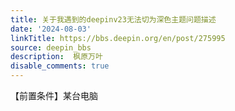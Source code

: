```yaml
---
title: 关于我遇到的deepinv23无法切为深色主题问题描述
date: '2024-08-03'
linkTitle: https://bbs.deepin.org/en/post/275995
source: deepin_bbs
description:  枫原万叶 
disable_comments: true
---
```

【前置条件】某台电脑
